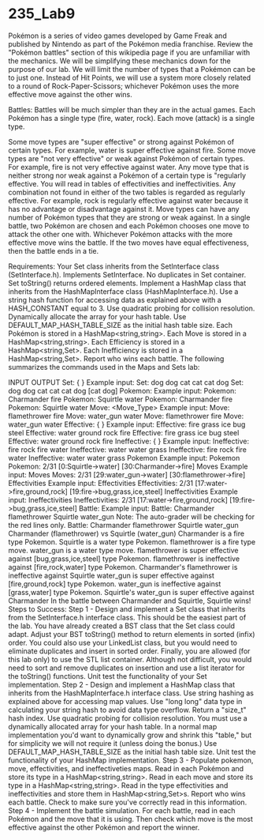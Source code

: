 # 235_Lab9
Pokémon is a series of video games developed by Game Freak and published by Nintendo as part of the Pokémon media franchise. Review the "Pokémon battles" section of this wikipedia page if you are unfamiliar with the mechanics. We will be simplifying these mechanics down for the purpose of our lab. We will limit the number of types that a Pokémon can be to just one. Instead of Hit Points, we will use a system more closely related to a round of Rock-Paper-Scissors; whichever Pokémon uses the more effective move against the other wins.

Battles:
Battles will be much simpler than they are in the actual games. Each Pokémon has a single type (fire, water, rock). Each move (attack) is a single type.

Some move types are "super effective" or strong against Pokémon of certain types. For example, water is super effective against fire.
Some move types are "not very effective" or weak against Pokémon of certain types. For example, fire is not very effective against water.
Any move type that is neither strong nor weak against a Pokémon of a certain type is "regularly effective. You will read in tables of effectivities and ineffectivities. Any combination not found in either of the two tables is regarded as regularly effective. For example, rock is regularly effective against water because it has no advantage or disadvantage against it.
Move types can have any number of Pokémon types that they are strong or weak against.
In a single battle, two Pokémon are chosen and each Pokémon chooses one move to attack the other one with. Whichever Pokémon attacks with the more effective move wins the battle. If the two moves have equal effectiveness, then the battle ends in a tie.

Requirements:
Your Set class inherits from the SetInterface class (SetInterface.h).
Implements SetInterface.
No duplicates in Set container.
Set toString() returns ordered elements.
Implement a HashMap class that inherits from the HashMapInterface class (HashMapInterface.h).
Use a string hash function for accessing data as explained above with a HASH_CONSTANT equal to 3.
Use quadratic probing for collision resolution.
Dynamically allocate the array for your hash table.
Use DEFAULT_MAP_HASH_TABLE_SIZE as the initial hash table size.
Each Pokémon is stored in a HashMap<string,string>.
Each Move is stored in a HashMap<string,string>.
Each Efficiency is stored in a HashMap<string,Set<string>>.
Each Inefficiency is stored in a HashMap<string,Set<string>>.
Report who wins each battle.
The following summarizes the commands used in the Maps and Sets lab:

INPUT	OUTPUT
Set: <item> { <item>} 
Example input: 
Set: dog dog cat cat cat dog
Set: dog dog cat cat cat dog
  [cat dog]
Pokemon: <pokemon> <AType> 
Example input: 
Pokemon: Charmander fire
Pokemon: Squirtle water
Pokemon: Charmander fire
Pokemon: Squirtle water
Move: <move> <Move_Type> 
Example input: 
Move: flamethrower fire
Move: water_gun water
Move: flamethrower fire
Move: water_gun water
Effective: <attack> <PType>{ <PType>} 
Example input: 
Effective: fire grass ice bug steel
Effective: water ground rock fire
Effective: fire grass ice bug steel
Effective: water ground rock fire
Ineffective: <attack> <PType>{ <PType>} 
Example input: 
Ineffective: fire rock fire water
Ineffective: water water grass
Ineffective: fire rock fire water
Ineffective: water water grass
Pokemon 
Example input: 
Pokemon
Pokemon: 2/31
  [0:Squirtle->water]
  [30:Charmander->fire]
Moves 
Example input: 
Moves
Moves: 2/31
  [29:water_gun->water]
  [30:flamethrower->fire]
Effectivities 
Example input: 
Effectivities
Effectivities: 2/31
  [17:water->fire,ground,rock]
  [19:fire->bug,grass,ice,steel]
Ineffectivities 
Example input: 
Ineffectivities
Ineffectivities: 2/31
  [17:water->fire,ground,rock]
  [19:fire->bug,grass,ice,steel]
Battle: <P1> <A1> <P2> <A2> 
Example input: 
Battle: Charmander flamethrower Squirtle water_gun
Note: The auto-grader will be checking for the red lines only. 
Battle: Charmander flamethrower Squirtle water_gun
  Charmander (flamethrower) vs Squirtle (water_gun)
  Charmander is a fire type Pokemon.
  Squirtle is a water type Pokemon.
  flamethrower is a fire type move.
  water_gun is a water type move.
  flamethrower is super effective against [bug,grass,ice,steel] type Pokemon.
  flamethrower is ineffective against [fire,rock,water] type Pokemon.
  Charmander's flamethrower is ineffective against Squirtle
  water_gun is super effective against [fire,ground,rock] type Pokemon.
  water_gun is ineffective against [grass,water] type Pokemon.
  Squirtle's water_gun is super effective against Charmander
  In the battle between Charmander and Squirtle, Squirtle wins!
Steps to Success:
Step 1 - Design and implement a Set class that inherits from the SetInterface.h interface class.
This should be the easiest part of the lab. You have already created a BST class that the Set class could adapt. Adjust your BST toString() method to return elements in sorted (infix) order.
You could also use your LinkedList class, but you would need to eliminate duplicates and insert in sorted order.
Finally, you are allowed (for this lab only) to use the STL list container. Although not difficult, you would need to sort and remove duplicates on insertion and use a list iterator for the toString() functions.
Unit test the functionality of your Set implementation.
Step 2 - Design and implement a HashMap class that inherits from the HashMapInterface.h interface class.
Use string hashing as explained above for accessing map values. Use "long long" data type in calculating your string hash to avoid data type overflow. Return a "size_t" hash index.
Use quadratic probing for collision resolution.
You must use a dynamically allocated array for your hash table. In a normal map implementation you'd want to dynamically grow and shrink this "table," but for simplicity we will not require it (unless doing the bonus.)
Use DEFAULT_MAP_HASH_TABLE_SIZE as the initial hash table size.
Unit test the functionality of your HashMap implementation.
Step 3 - Populate pokemon, move, effectivities, and ineffectiveties maps.
Read in each Pokémon and store its type in a HashMap<string,string>.
Read in each move and store its type in a HashMap<string,string>.
Read in the type effectivities and ineffectivities and store them in HashMap<string,Set<string>>s.
Report who wins each battle.
Check to make sure you've correctly read in this information.
Step 4 - Implement the battle simulation.
For each battle, read in each Pokémon and the move that it is using.
Then check which move is the most effective against the other Pokémon and report the winner.
